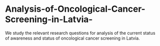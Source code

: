 # Analysis-of-Oncological-Cancer-Screening-in-Latvia-

We study the relevant research questions for analysis of the current status of awareness and status of oncological cancer screening in Latvia. 


